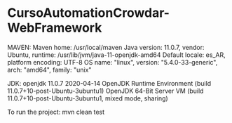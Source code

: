 # CursoAutomationCrowdar-WebFramework

MAVEN:
Maven home: /usr/local/maven
Java version: 11.0.7, vendor: Ubuntu, runtime: /usr/lib/jvm/java-11-openjdk-amd64
Default locale: es_AR, platform encoding: UTF-8
OS name: "linux", version: "5.4.0-33-generic", arch: "amd64", family: "unix"

JDK:
openjdk 11.0.7 2020-04-14
OpenJDK Runtime Environment (build 11.0.7+10-post-Ubuntu-3ubuntu1)
OpenJDK 64-Bit Server VM (build 11.0.7+10-post-Ubuntu-3ubuntu1, mixed mode, sharing)

To run the project: mvn clean test
